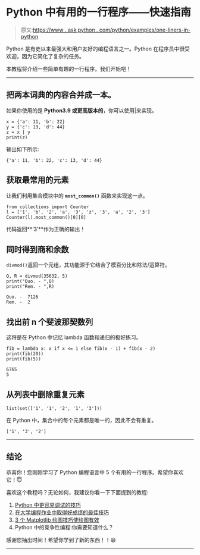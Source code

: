 # Python 中有用的一行程序——快速指南

> 原文:[https://www . ask python . com/python/examples/one-liners-in-python](https://www.askpython.com/python/examples/one-liners-in-python)

Python 是有史以来最强大和用户友好的编程语言之一。Python 在程序员中很受欢迎，因为它简化了复杂的任务。

本教程将介绍一些简单有趣的一行程序。我们开始吧！

* * *

## 把两本词典的内容合并成一本。

如果你使用的是 **Python3.9 或更高版本的**，你可以使用|来实现。

```
x = {'a': 11, 'b': 22}
y = {'c': 13, 'd': 44}
z = x | y
print(z)

```

输出如下所示:

```
{'a': 11, 'b': 22, 'c': 13, 'd': 44}

```

## 获取最常用的元素

让我们利用集合模块中的 **`most_common()`** 函数来实现这一点。

```
from collections import Counter
l = ['1', 'b', '2', 'a', '3', 'z', '3', 'a', '2', '3']
Counter(l).most_common()[0][0]

```

代码返回**‘3’**作为正确的输出！

## 同时得到商和余数

`divmod()`返回一个元组，其功能源于它结合了模百分比和除法/运算符。

```
Q, R = divmod(35632, 5)
print("Quo. - ",Q)
print("Rem. - ",R)

```

```
Quo. -  7126
Rem. -  2

```

## 找出前 n 个斐波那契数列

这将是在 Python 中记忆 lambda 函数和递归的极好练习。

```
fib = lambda x: x if x <= 1 else fib(x - 1) + fib(x - 2)
print(fib(20))
print(fib(5))

```

```
6765
5

```

## 从列表中删除重复元素

```
list(set(['1', '1', '2', '1', '3']))

```

在 Python 中，集合中的每个元素都是唯一的，因此不会有重复。

```
['1', '3', '2']

```

* * *

## 结论

恭喜你！您刚刚学习了 Python 编程语言中 5 个有用的一行程序。希望你喜欢它！😇

喜欢这个教程吗？无论如何，我建议你看一下下面提到的教程:

1.  [Python 中更容易调试的技巧](https://www.askpython.com/python/tricks-for-easier-debugging-in-python)
2.  [在大学编程作业中取得好成绩的最佳技巧](https://www.askpython.com/python/best-tips-to-score-well-in-college-programming-assignment)
3.  [3 个 Matplotlib 绘图技巧使绘图有效](https://www.askpython.com/python-modules/matplotlib/matplotlib-plotting-tips)
4.  Python 中的竞争性编程:你需要知道什么？

感谢您抽出时间！希望你学到了新的东西！！😄

* * *